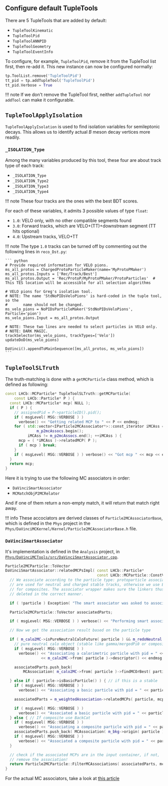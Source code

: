 ## Configure default TupleTools
There are 5 TupleTools that are added by default:

- `TupleToolKinematic`
- `TupleToolPid`
- `TupleToolANNPID`
- `TupleToolGeometry`
- `TupleToolEventInfo`

To configure, for example, `TupleToolPid`, remove it from the TupleTool list
first, then re-add it. This new instance can now be configured normally:

```python
tp.ToolList.remove('TupleToolPid')
tt_pid = tp.addTupleTool('TupleToolPid')
tt_pid.Verbose = True
```

!!! note
    If we don't remove the TupleTool first, neither `addTupleTool` nor
    `addTool` can make it configurable.


## `TupleToolApplyIsolation`
`TupleToolApplyIsolation` is used to find isolation variables for semileptonic
decays. This allows us to identify actual $B$ meson decay vertices more
readily.

### `_ISOLATION_Type`
Among the many variables produced by this tool, these four are about track type
of each track:

* `_ISOLATION_Type`
* `_ISOLATION_Type2`
* `_ISOLATION_Type3`
* `_ISOLATION_Type4`

!!! note
    These four tracks are the ones with the best BDT scores.

For each of these variables, it admits 3 possible values of type `float`:

* `1.0`: VELO only, with no other compatible segments found
* `3.0`: Forward tracks, which are VELO+(TT)+downstream segment (TT hits
         optional)
* `4.0`: Upstream tracks, VELO+TT

!!! note
    The type `1.0` tracks can be turned off by commenting out the following
    lines in `reco_Dst.py`:

    ``` python
    # Provide required information for VELO pions.
    ms_all_protos = ChargedProtoParticleMaker(name='MyProtoPMaker')
    ms_all_protos.Inputs = ['Rec/Track/Best']
    ms_all_protos.Output = 'Rec/ProtoP/MyProtoPMaker/ProtoParticles'  # This TES location will be accessible for all selection algorithms

    # VELO pions for Greg's isolation tool.
    # NOTE: The name 'StdNoPIDsVeloPions' is hard-coded in the tuple tool, so the
    #       name should not be changed.
    ms_velo_pions = NoPIDsParticleMaker('StdNoPIDsVeloPions', Particle='pion')
    ms_velo_pions.Input = ms_all_protos.Output

    # NOTE: These two lines are needed to select particles in VELO only.
    # NOTE: DARK MAGIC.
    trackSelector(ms_velo_pions, trackTypes=['Velo'])
    updateDoD(ms_velo_pions)

    DaVinci().appendToMainSequence([ms_all_protos, ms_velo_pions])
    ```


## `TupleToolSLTruth`
The truth-matching is done with a `getMCParticle` class method, which is defined as following:

```cpp
const LHCb::MCParticle* TupleToolSLTruth::getMCParticle(
    const LHCb::Particle* P ) {
  const LHCb::MCParticle* mcp( NULL );
  if ( P ) {
    // assignedPid = P->particleID().pid();
    if ( msgLevel( MSG::VERBOSE ) )
      verbose() << "Getting related MCP to " << P << endmsg;
    for ( std::vector<IParticle2MCAssociator*>::const_iterator iMCAss =
              m_p2mcAssocs.begin();
          iMCAss != m_p2mcAssocs.end(); ++iMCAss ) {
      mcp = ( *iMCAss )->relatedMCP( P );
      if ( mcp ) break;
    }
    if ( msgLevel( MSG::VERBOSE ) ) verbose() << "Got mcp " << mcp << endmsg;
  }
  return mcp;
}
```

Here it is trying to use the following MC associators in order:

- `DaVinciSmartAssociator`
- `MCMatchObjP2MCRelator`

And if one of them return a non-empty match, it will return that match right away.

!!! info
    These accociators are derived classes of `Particle2MCAssociatorBase`, which
    is defined in the `Phys` project in the
    `Phys/DaVinciMCKernel/Kernel/Particle2MCAssociatorBase.h` file.


### `DaVinciSmartAssociator`

It's implementation is defined in the `Analysis` project,
in [`Phys/DaVinciMCTools/src/DaVinciSmartAssociator.cpp`](https://gitlab.cern.ch/lhcb/Analysis/-/blob/07f66f49d637380a02dd34f9b4c91530cbfe2871/Phys/DaVinciMCTools/src/DaVinciSmartAssociator.cpp).

```cpp
Particle2MCParticle::ToVector
DaVinciSmartAssociator::relatedMCPsImpl( const LHCb::Particle*                particle,
                                         const LHCb::MCParticle::ConstVector& mcps ) const {
  // We associate according to the particle type: protoparticle associators
  // are used for neutral and charged stable tracks, otherwise we use BackCat
  // for composites. The associator wrapper makes sure the linkers thus created are
  // deleted in the correct manner.

  if ( !particle ) Exception( "The smart associator was asked to associate a NULL particle, exiting." );

  Particle2MCParticle::ToVector associatedParts;

  if ( msgLevel( MSG::VERBOSE ) ) verbose() << "Performing smart association on " << *particle << endmsg;

  // Now we get the association result based on the particle type

  if ( m_calo2MC->isPureNeutralCaloFuture( particle ) && m_redoNeutral ) {
    // pure neutral calo object (stable like gamma/mergedPi0 or composite like eta/resolvedPi0/Ks->pi0pi0/...)
    if ( msgLevel( MSG::VERBOSE ) )
      verbose() << "Associating a calorimetric particle with pid = " << particle->particleID().pid() << " "
                << m_calo2MC->from( particle )->descriptor() << endmsg;

    associatedParts.push_back(
        MCAssociation( m_calo2MC->from( particle )->findMCOrBest( particle->particleID(), m_caloWeight ), 1 ) );

  } else if ( particle->isBasicParticle() ) { // if this is a stable
    if ( msgLevel( MSG::VERBOSE ) )
      verbose() << "Associating a basic particle with pid = " << particle->particleID().pid() << endmsg;

    associatedParts = m_weightedAssociation->relatedMCPs( particle, mcps );

    if ( msgLevel( MSG::VERBOSE ) )
      verbose() << "Associated a basic particle with pid = " << particle->particleID().pid() << endmsg;
  } else { // If composite use BackCat
    if ( msgLevel( MSG::VERBOSE ) )
      verbose() << "Associating a composite particle with pid = " << particle->particleID().pid() << endmsg;
    associatedParts.push_back( MCAssociation( m_bkg->origin( particle ), 1. ) );
    if ( msgLevel( MSG::VERBOSE ) )
      verbose() << "Associated a composite particle with pid = " << particle->particleID().pid() << endmsg;
  }

  // check if the associated MCPs are in the input container, if not,
  // remove the association!
  return Particle2MCParticle::FilterMCAssociations( associatedParts, mcps );
}
```

For the actual MC associators, take a look at [this article](../../physics/truth_matching.md)
